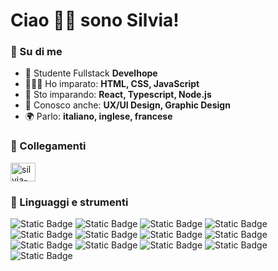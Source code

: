 <h1 align="left">Ciao 👋🏻 sono Silvia!</h1>

<h3 align="left">📝 Su di me</h3>

- 👾 Studente Fullstack **Develhope**
- 👩🏻‍💻 Ho imparato: **HTML, CSS, JavaScript**
- 🌷 Sto imparando: **React, Typescript, Node.js**
- 💎 Conosco anche: **UX/UI Design, Graphic Design**
- 🌍 Parlo: **italiano, inglese, francese**

<h3 align="left">🚀 Collegamenti</h3>
<p align="left">
<a href="https://linkedin.com/in/silvia-baffi" target="blank"><img align="center" src="https://raw.githubusercontent.com/rahuldkjain/github-profile-readme-generator/master/src/images/icons/Social/linked-in-alt.svg" alt="silvia-baffi" height="30" width="40" /></a>
</p>

<h3 align="left">🔬 Linguaggi e strumenti</h3>
<p align="left"> <img alt="Static Badge" src="https://img.shields.io/badge/HTML-badge?style=for-the-badge&logo=html5&logoColor=white&color=%23E34F26">
 <img alt="Static Badge" src="https://img.shields.io/badge/CSS-badge?style=for-the-badge&logo=css&logoColor=white&color=%23663399">
 <img alt="Static Badge" src="https://img.shields.io/badge/JavaScript-badge?style=for-the-badge&logo=javascript&logoColor=white&logoSize=auto&color=%23F7DF1E">
 <img alt="Static Badge" src="https://img.shields.io/badge/React-badge?style=for-the-badge&logo=react&color=%2361DAFB">
 <img alt="Static Badge" src="https://img.shields.io/badge/typescript-badge?style=for-the-badge&logo=typescript&color=%233178C6">
 <img alt="Static Badge" src="https://img.shields.io/badge/node.js-badge?style=for-the-badge&logo=nodedotjs&color=%235FA04E">
 <img alt="Static Badge" src="https://img.shields.io/badge/Git-badge?style=for-the-badge&logo=git&logoColor=white&logoSize=auto&color=%23000">
 <img alt="Static Badge" src="https://img.shields.io/badge/NPM-badge?style=for-the-badge&logo=npm&color=%23CB3837">
 <img alt="Static Badge" src="https://img.shields.io/badge/Figma-badge?style=for-the-badge&logo=figma&logoColor=white&color=%230098FF"> 
<img alt="Static Badge" src="https://img.shields.io/badge/ADOBE_PHOTOSHOP-white?style=for-the-badge&color=%232fa8ff">
<img alt="Static Badge" src="https://img.shields.io/badge/ADOBE_ILLUSTRATOR-white?style=for-the-badge&color=%23fe9b02">
<img alt="Static Badge" src="https://img.shields.io/badge/ADOBE_INDESIGN-white?style=for-the-badge&color=%23e94869">
 <img alt="Static Badge" src="https://img.shields.io/badge/canva-badge?style=for-the-badge&logo=canva&logoColor=white&logoSize=auto&color=%2300C4CC">

</p>
